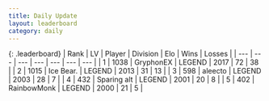 ```yaml
---
title: Daily Update
layout: leaderboard
category: daily
---
```


{: .leaderboard}
| Rank | LV | Player | Division | Elo | Wins | Losses |
| --- | --- | --- | --- | --- | --- | --- |
| <span data-change="0">1</span> | 1038 | <span title="ID: 315148">GryphonEX</span> | LEGEND | <span data-change="41">2017</span> | <span data-change="35">72</span> | <span data-change="20">38</span> |
| <span data-change="20">2</span> | 1015 | <span title="ID: 417840">Ice Bear.</span> | LEGEND | <span data-change="188">2013</span> | <span data-change="25">31</span> | <span data-change="4">13</span> |
| <span data-change="36">3</span> | 598 | <span title="ID: 310120">aleecto</span> | LEGEND | <span data-change="218">2003</span> | <span data-change="24">28</span> | <span data-change="6">7</span> |
| <span data-change="2">4</span> | 432 | <span title="ID: 382502">Sparing alt</span> | LEGEND | <span data-change="117">2001</span> | <span data-change="17">20</span> | <span data-change="6">8</span> |
| <span data-change="-">5</span> | 402 | <span title="ID: 374807">RainbowMonk</span> | LEGEND | <span data-change="-">2000</span> | <span data-change="-">21</span> | <span data-change="-">5</span> |